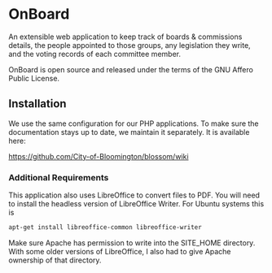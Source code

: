 OnBoard
=================

An extensible web application to keep track of boards & commissions details, the people appointed to those groups, any legislation they write, and the voting records of each committee member.

OnBoard is open source and released under the terms of the GNU Affero Public License.


## Installation

We use the same configuration for our PHP applications. To make sure the documentation stays up to date, we maintain it separately. It is available here:

https://github.com/City-of-Bloomington/blossom/wiki

### Additional Requirements

This application also uses LibreOffice to convert files to PDF.  You will need to install the headless version of LibreOffice Writer.  For Ubuntu systems this is

```bash
apt-get install libreoffice-common libreoffice-writer
```

Make sure Apache has permission to write into the SITE_HOME directory.  With some older versions of LibreOffice, I also had to give Apache ownership of that directory.